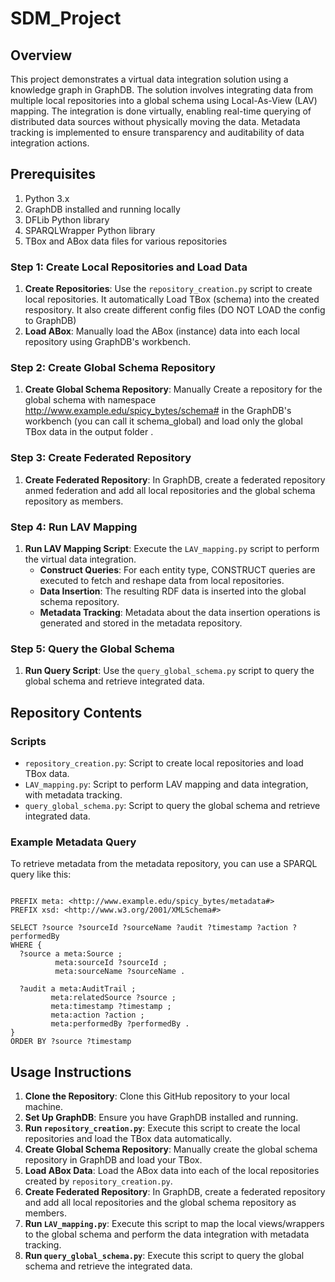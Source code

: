 # SDM_Project

## Overview
This project demonstrates a virtual data integration solution using a knowledge graph in GraphDB. The solution involves integrating data from multiple local repositories into a global schema using Local-As-View (LAV) mapping. The integration is done virtually, enabling real-time querying of distributed data sources without physically moving the data. Metadata tracking is implemented to ensure transparency and auditability of data integration actions.


## Prerequisites
1. Python 3.x
2. GraphDB installed and running locally
3. DFLib Python library
4. SPARQLWrapper Python library
5. TBox and ABox data files for various repositories

### Step 1: Create Local Repositories and Load Data

1. **Create Repositories**: Use the `repository_creation.py` script to create local repositories. It automatically Load TBox (schema) into the created respository. It also create different config files (DO NOT LOAD the config to GraphDB)
2. **Load ABox**: Manually load the ABox (instance) data into each local repository using GraphDB's workbench.

### Step 2: Create Global Schema Repository

1. **Create Global Schema Repository**: Manually Create a repository for the global schema with namespace http://www.example.edu/spicy_bytes/schema# in the GraphDB's workbench (you can call it schema_global) and load only the global TBox data in the output folder .

### Step 3: Create Federated Repository

1. **Create Federated Repository**: In GraphDB, create a federated repository anmed federation and add all local repositories and the global schema repository as members.

### Step 4: Run LAV Mapping

1. **Run LAV Mapping Script**: Execute the `LAV_mapping.py` script to perform the virtual data integration.
    - **Construct Queries**: For each entity type, CONSTRUCT queries are executed to fetch and reshape data from local repositories.
    - **Data Insertion**: The resulting RDF data is inserted into the global schema repository.
    - **Metadata Tracking**: Metadata about the data insertion operations is generated and stored in the metadata repository.

### Step 5: Query the Global Schema

1. **Run Query Script**: Use the `query_global_schema.py` script to query the global schema and retrieve integrated data.

## Repository Contents

### Scripts

- `repository_creation.py`: Script to create local repositories and load TBox data.
- `LAV_mapping.py`: Script to perform LAV mapping and data integration, with metadata tracking.
- `query_global_schema.py`: Script to query the global schema and retrieve integrated data.

### Example Metadata Query

To retrieve metadata from the metadata repository, you can use a SPARQL query like this:

```sparql

PREFIX meta: <http://www.example.edu/spicy_bytes/metadata#>
PREFIX xsd: <http://www.w3.org/2001/XMLSchema#>

SELECT ?source ?sourceId ?sourceName ?audit ?timestamp ?action ?performedBy
WHERE {
  ?source a meta:Source ;
          meta:sourceId ?sourceId ;
          meta:sourceName ?sourceName .
  
  ?audit a meta:AuditTrail ;
         meta:relatedSource ?source ;
         meta:timestamp ?timestamp ;
         meta:action ?action ;
         meta:performedBy ?performedBy .
}
ORDER BY ?source ?timestamp
```

## Usage Instructions

1. **Clone the Repository**: Clone this GitHub repository to your local machine.
2. **Set Up GraphDB**: Ensure you have GraphDB installed and running.
3. **Run `repository_creation.py`**: Execute this script to create the local repositories and load the TBox data automatically.
4. **Create Global Schema Repository**: Manually create the global schema repository in GraphDB and load your TBox.
5. **Load ABox Data**: Load the ABox data into each of the local repositories created by `repository_creation.py`.
6. **Create Federated Repository**: In GraphDB, create a federated repository and add all local repositories and the global schema repository as members.
7. **Run `LAV_mapping.py`**: Execute this script to map the local views/wrappers to the global schema and perform the data integration with metadata tracking.
8. **Run `query_global_schema.py`**: Execute this script to query the global schema and retrieve the integrated data.
